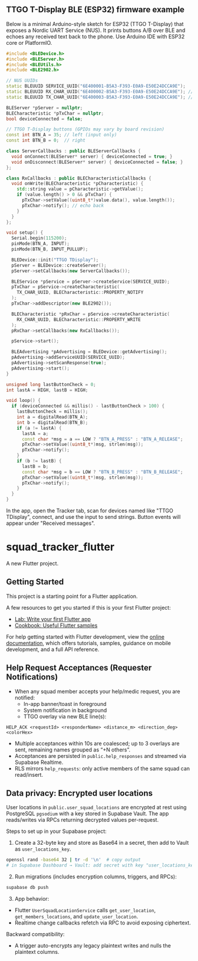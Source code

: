 ## TTGO T-Display BLE (ESP32) firmware example

Below is a minimal Arduino-style sketch for ESP32 (TTGO T-Display) that exposes a Nordic UART Service (NUS). It prints buttons A/B over BLE and echoes any received text back to the phone. Use Arduino IDE with ESP32 core or PlatformIO.

```cpp
#include <BLEDevice.h>
#include <BLEServer.h>
#include <BLEUtils.h>
#include <BLE2902.h>

// NUS UUIDs
static BLEUUID SERVICE_UUID("6E400001-B5A3-F393-E0A9-E50E24DCCA9E");
static BLEUUID RX_CHAR_UUID("6E400002-B5A3-F393-E0A9-E50E24DCCA9E"); // write
static BLEUUID TX_CHAR_UUID("6E400003-B5A3-F393-E0A9-E50E24DCCA9E"); // notify

BLEServer *pServer = nullptr;
BLECharacteristic *pTxChar = nullptr;
bool deviceConnected = false;

// TTGO T-Display buttons (GPIOs may vary by board revision)
const int BTN_A = 35; // left (input only)
const int BTN_B = 0;  // right

class ServerCallbacks : public BLEServerCallbacks {
  void onConnect(BLEServer* server) { deviceConnected = true; }
  void onDisconnect(BLEServer* server) { deviceConnected = false; }
};

class RxCallbacks : public BLECharacteristicCallbacks {
  void onWrite(BLECharacteristic *pCharacteristic) {
    std::string value = pCharacteristic->getValue();
    if (value.length() > 0 && pTxChar) {
      pTxChar->setValue((uint8_t*)value.data(), value.length());
      pTxChar->notify(); // echo back
    }
  }
};

void setup() {
  Serial.begin(115200);
  pinMode(BTN_A, INPUT);
  pinMode(BTN_B, INPUT_PULLUP);

  BLEDevice::init("TTGO TDisplay");
  pServer = BLEDevice::createServer();
  pServer->setCallbacks(new ServerCallbacks());

  BLEService *pService = pServer->createService(SERVICE_UUID);
  pTxChar = pService->createCharacteristic(
    TX_CHAR_UUID, BLECharacteristic::PROPERTY_NOTIFY
  );
  pTxChar->addDescriptor(new BLE2902());

  BLECharacteristic *pRxChar = pService->createCharacteristic(
    RX_CHAR_UUID, BLECharacteristic::PROPERTY_WRITE
  );
  pRxChar->setCallbacks(new RxCallbacks());

  pService->start();

  BLEAdvertising *pAdvertising = BLEDevice::getAdvertising();
  pAdvertising->addServiceUUID(SERVICE_UUID);
  pAdvertising->setScanResponse(true);
  pAdvertising->start();
}

unsigned long lastButtonCheck = 0;
int lastA = HIGH, lastB = HIGH;

void loop() {
  if (deviceConnected && millis() - lastButtonCheck > 100) {
    lastButtonCheck = millis();
    int a = digitalRead(BTN_A);
    int b = digitalRead(BTN_B);
    if (a != lastA) {
      lastA = a;
      const char *msg = a == LOW ? "BTN_A_PRESS" : "BTN_A_RELEASE";
      pTxChar->setValue((uint8_t*)msg, strlen(msg));
      pTxChar->notify();
    }
    if (b != lastB) {
      lastB = b;
      const char *msg = b == LOW ? "BTN_B_PRESS" : "BTN_B_RELEASE";
      pTxChar->setValue((uint8_t*)msg, strlen(msg));
      pTxChar->notify();
    }
  }
}
```

In the app, open the Tracker tab, scan for devices named like "TTGO TDisplay", connect, and use the input to send strings. Button events will appear under "Received messages".

# squad_tracker_flutter

A new Flutter project.

## Getting Started

This project is a starting point for a Flutter application.

A few resources to get you started if this is your first Flutter project:

- [Lab: Write your first Flutter app](https://docs.flutter.dev/get-started/codelab)
- [Cookbook: Useful Flutter samples](https://docs.flutter.dev/cookbook)

For help getting started with Flutter development, view the
[online documentation](https://docs.flutter.dev/), which offers tutorials,
samples, guidance on mobile development, and a full API reference.

## Help Request Acceptances (Requester Notifications)

- When any squad member accepts your help/medic request, you are notified:
  - In-app banner/toast in foreground
  - System notification in background
  - TTGO overlay via new BLE line(s):

```
HELP_ACK <requestId> <responderName> <distance_m> <direction_deg> <colorHex>
```

- Multiple acceptances within 10s are coalesced; up to 3 overlays are sent, remaining names grouped as “+N others”.
- Acceptances are persisted in `public.help_responses` and streamed via Supabase Realtime.
- RLS mirrors `help_requests`: only active members of the same squad can read/insert.

## Data privacy: Encrypted user locations

User locations in `public.user_squad_locations` are encrypted at rest using PostgreSQL `pgsodium` with a key stored in Supabase Vault. The app reads/writes via RPCs returning decrypted values per-request.

Steps to set up in your Supabase project:

1) Create a 32-byte key and store as Base64 in a secret, then add to Vault as `user_locations_key`.

```bash
openssl rand -base64 32 | tr -d '\n'  # copy output
# in Supabase Dashboard → Vault: add secret with key "user_locations_key" and the Base64 value
```

2) Run migrations (includes encryption columns, triggers, and RPCs):

```bash
supabase db push
```

3) App behavior:
- Flutter `UserSquadLocationService` calls `get_user_location`, `get_members_locations`, and `update_user_location`.
- Realtime change callbacks refetch via RPC to avoid exposing ciphertext.

Backward compatibility:
- A trigger auto-encrypts any legacy plaintext writes and nulls the plaintext columns.

